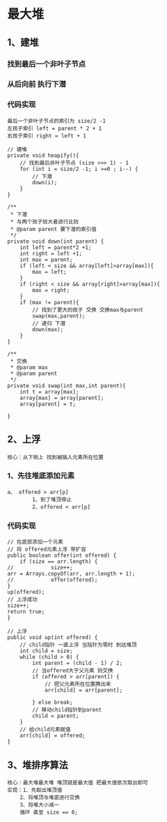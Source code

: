 # 最大堆
## 1、建堆
### 找到最后一个非叶子节点
### 从后向前 执行下潜
### 代码实现
    最后一个非叶子节点的索引为 size/2 -1
    左孩子索引 left = parent * 2 + 1
    右孩子索引 right = left + 1

    // 建堆
    private void heapify(){
        // 找到最后非叶子节点 (size >>> 1) - 1
        for (int i = size/2 -1; i >=0 ; i--) {
            // 下潜
            down(i);
        }
    }

    /**
     * 下潜
     * 与两个孩子较大者进行比较
     * @param parent 要下潜的索引值
     */
    private void down(int parent) {
        int left = parent*2 +1;
        int right = left +1;
        int max = parent;
        if (left < size && array[left]>array[max]){
            max = left;
        }
        if (right < size && array[right]>array[max]){
            max = right;
        }
        if (max != parent){
            // 找到了更大的孩子 交换 交换max与parent
            swap(max,parent);
            // 递归 下潜
            down(max);
        }
    }

    /**
     * 交换
     * @param max
     * @param parent
     */
    private void swap(int max,int parent){
        int t = array[max];
        array[max] = array[parent];
        array[parent] = t;

    }

## 2、上浮
    核心：从下倒上 找到被插入元素所在位置
### 1、先往堆底添加元素
    a、 offered > arr[p]
            1、到了堆顶停止
            2、offered < arr[p]
### 代码实现
    // 在底部添加一个元素
    // 将 offered元素上浮 带扩容
    public boolean offer(int offered) {
        if (size == arr.length) {
    //            size++;
    arr = Arrays.copyOf(arr, arr.length + 1);
    //            offer(offered);
    }
    up(offered);
    // 上浮成功
    size++;
    return true;
    }

    // 上浮
    public void up(int offered) {
        // child指针 一直上浮 当指针为零时 到达堆顶
        int child = size;
        while (child > 0) {
            int parent = (child - 1) / 2;
            // 当offered大于父元素 则交换
            if (offered > arr[parent]) {
                // 把父元素所在位置腾出来
                arr[child] = arr[parent];

            } else break;
            // 移动child指针到parent
            child = parent;
        }
        // 给child元素赋值
        arr[child] = offered;
    }

## 3、堆排序算法
    核心：最大堆最大堆 堆顶就是最大值 把最大值依次取出即可
    实现：1、先取出堆顶值
        2、将堆顶与堆底进行交换
        3、将堆大小减一
        循环 直至 size == 0;